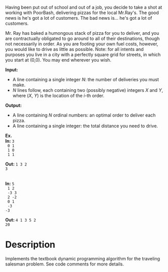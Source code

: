 Having been put out of school and out of a job, you decide to take a shot at working with PoorBash, delivering pizzas for the local Mr.Ray's. The good news is he's got a lot of customers. The bad news is... he's got a lot of customers.

Mr. Ray has baked a humongous stack of pizza for you to deliver, and you are contractually obligated to go around to all of their destinations, though not necessarily in order. As you are footing your own fuel costs, however, you would like to drive as little as possible. Note: for all intents and purposes you live in a city with a perfectly square grid for streets, in which you start at (0,0). You may end wherever you wish.

<b>Input:</b> <ul>
<li>A line containing a single integer <i>N</i>: the number of deliveries you must make.
<li><i>N</i> lines follow, each containing two (possibly negative) integers <i>X</i> and <i>Y</i>, where (<i>X</i>, <i>Y</i>) is the location of the <i>i</i>-th order.</li>
</ul>

<b>Output:</b> <ul>
<li>A line containing <i>N</i> ordinal numbers: an optimal order to deliver each pizza.</li>
<li>A line containing a single integer: the total distance you need to drive.</li></ul>

<b>Ex.<br> In:</b>
<code>3<br>
0 1<br>
1 0<br>
1 1<br></code>

<b>Out: </b>
<code>1 3 2 <br>3</code>


<b><br> In:</b>
<code>5<br>
1 2<br>
-3 3<br>
2 -2<br>
0 1<br>
-3 -3<br></code>

<b>Out: </b>
<code>4 1 3 5 2<br>20</code>

# Description
Implements the textbook dynamic programming algorithm for the traveling salesman problem. See code comments for more details.
